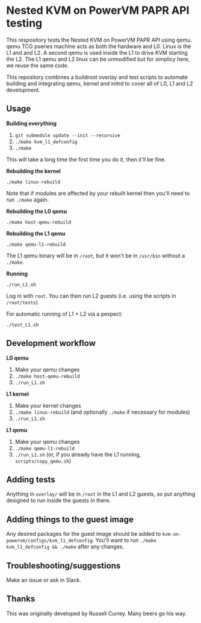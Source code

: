 Nested KVM on PowerVM PAPR API testing
======================================

This respository tests the Nested KVM on PowerVM PAPR API using qemu. qemu TCG pseries machine acts as both the hardware and L0. Linux is the L1 and and L2. A second qemu is used inside the L1 to drive KVM starting the L2. The L1 qemu and L2 linux can be unmodified but for simplicy here, we reuse the same code.

This repository combines a buildroot overlay and test scripts to automate building and integrating qemu, kernel and initrd to cover all of L0, L1 and L2 development.

Usage
-----

**Building everything**

1. `git submodule update --init --recursive`
2. `./make kvm_l1_defconfig`
3. `./make`

This will take a long time the first time you do it, then it'll be fine.

**Rebuilding the kernel**

`./make linux-rebuild`

Note that if modules are affected by your rebuilt kernel then you'll need to run `./make` again.

**Rebuilding the L0 qemu**

`./make host-qemu-rebuild`

**Rebuilding the L1 qemu**

`./make qemu-l1-rebuild`

The L1 qemu binary will be in `/root`, but it won't be in `/usr/bin` without a `./make`.

**Running**

`./run_L1.sh`

Log in with `root`.  You can then run L2 guests (i.e. using the scripts in `/root/tests`)

For automatic running of L1 + L2 via a pexpect:

`./test_L1.sh`

Development workflow
--------------------

**L0 qemu**

1. Make your qemu changes
2. `./make host-qemu-rebuild`
3. `./run_L1.sh`

**L1 kernel**

1. Make your kernel changes
2. `./make linux-rebuild` (and optionally `./make` if necessary for modules)
3. `./run_L1.sh`

**L1 qemu**

1. Make your qemu changes
2. `./make qemu-l1-rebuild`
3. `./run_L1.sh` (or, if you already have the L1 running, `scripts/copy_qemu.sh`)

Adding tests
------------

Anything in `overlay/` will be in `/root` in the L1 and L2 guests, so put anything designed to run inside the guests in there.

Adding things to the guest image
--------------------------------

Any desired packages for the guest image should be added to `kvm-on-powervm/configs/kvm_l1_defconfig`.  You'll want to run `./make kvm_l1_defconfig && ./make` after any changes.

Troubleshooting/suggestions
---------------------------

Make an issue or ask in Slack.

Thanks
------
This was originally developed by Russell Currey. Many beers go his way.
